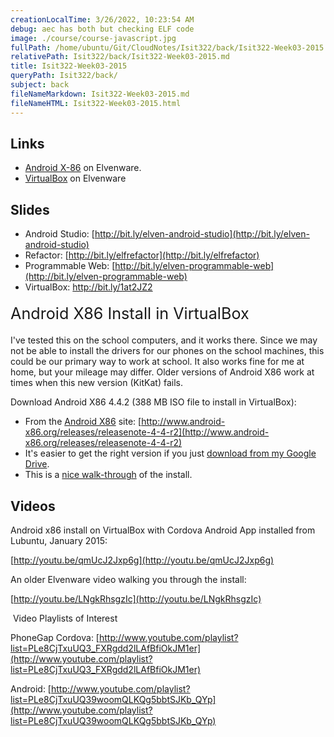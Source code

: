 ```yaml
---
creationLocalTime: 3/26/2022, 10:23:54 AM
debug: aec has both but checking ELF code
image: ./course/course-javascript.jpg
fullPath: /home/ubuntu/Git/CloudNotes/Isit322/back/Isit322-Week03-2015.md
relativePath: Isit322/back/Isit322-Week03-2015.md
title: Isit322-Week03-2015
queryPath: Isit322/back/
subject: back
fileNameMarkdown: Isit322-Week03-2015.md
fileNameHTML: Isit322-Week03-2015.html
---
```



<!-- toc -->
<!-- tocstop -->

## Links

*   [Android X-86](http://www.elvenware.com/charlie/development/android/Androidx86.shtml) on Elvenware.
*   [VirtualBox](http://www.elvenware.com/charlie/os/linux/VirtualBox.html) on Elvenware

## Slides

*   Android Studio: <span id="docs-internal-guid-280a0ab9-0391-0df6-82f6-9a52945b9512">[http://bit.ly/elven-android-studio](http://bit.ly/elven-android-studio)</span>
*   Refactor: [http://bit.ly/elfrefactor](http://bit.ly/elfrefactor)
*   Programmable Web: [http://bit.ly/elven-programmable-web](http://bit.ly/elven-programmable-web)
*   VirtualBox: [<span id="docs-internal-guid-4b69c3fc-138a-5034-1330-a485cb3ebe25"><span>http://bit.ly/1at2JZ2</span></span>](http://bit.ly/1at2JZ2)

<span style="color: inherit; font-family: inherit; font-size: 1.8em; line-height: 40px;">Android X86 Install in VirtualBox</span>

I've tested this on the school computers, and it works there. Since we may not be able to install the drivers for our phones on the school machines, this could be our primary way to work at school. It also works fine for me at home, but your mileage may differ. Older versions of Android X86 work at times when this new version (KitKat) fails.

Download Android X86 4.4.2 (388 MB ISO file to install in VirtualBox):

*   From the [Android X86](http://www.android-x86.org/) site: [http://www.android-x86.org/releases/releasenote-4-4-r2](http://www.android-x86.org/releases/releasenote-4-4-r2)
*   It's easier to get the right version if you just [download from my Google Drive](https://drive.google.com/file/d/0B25UTAlOfPRGRjRtUlVOczVWNHc/view?usp=sharing). 
*   This is a [nice walk-through](http://www.fixedbyvonnie.com/2014/02/install-android-4-4-kitkat-windows-using-virtualbox/) of the install.

## Videos

<span>Android x86 install on VirtualBox with Cordova Android App installed from Lubuntu, January 2015:</span>

<span>[http://youtu.be/qmUcJ2Jxp6g](http://youtu.be/qmUcJ2Jxp6g)</span>

An older Elvenware video walking you through the install: 

[http://youtu.be/LNgkRhsgzIc](http://youtu.be/LNgkRhsgzIc)

 Video Playlists of Interest

PhoneGap Cordova: [http://www.youtube.com/playlist?list=PLe8CjTxuUQ3_FXRgdd2lLAfBfiOkJM1er](http://www.youtube.com/playlist?list=PLe8CjTxuUQ3_FXRgdd2lLAfBfiOkJM1er)

Android: [http://www.youtube.com/playlist?list=PLe8CjTxuUQ39woomQLKQg5bbtSJKb_QYp](http://www.youtube.com/playlist?list=PLe8CjTxuUQ39woomQLKQg5bbtSJKb_QYp)